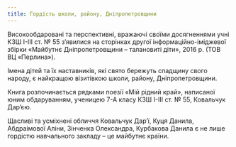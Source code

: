 ```yaml
---
title: Гордість школи, району, Дніпропетровщини
---
```


Високообдаровані та перспективні, вражаючі своїми досягненнями учні КЗШ І-ІІІ ст. № 55 з’явилися на сторінках другої інформаційно-іміджевої збірки «Майбутнє Дніпропетровщини – талановиті діти», 2016 р. (ТОВ ВЦ «Перлина»).

Імена дітей та їх наставників, які свято бережуть спадщину свого народу, є найкращою візитівкою школи, району, Дніпропетровщини.

Книга розпочинається рядками поезії «Мій рідний край», написаної юним обдаруванням, ученицею 7-А класу КЗШ І-ІІІ ст. № 55, Ковальчук Дар’єю.

Щасливі та усміхнені обличчя Ковальчук Дар’ї, Куця Данила, Абдраімової Аліни, Зінченка Олександра, Курбакова Данила є не лише гордістю навчального закладу – це майбутнє країни.

<slideshow id="_/72157671891084183" />
